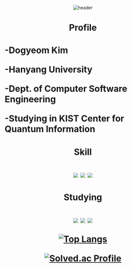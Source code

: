 <div align=center>

![header](https://capsule-render.vercel.app/api?type=waving&color=gradient&height=300&section=header&text=Dogyeom's%20github&fontSize=90)

<h1> Profile <h1>
  <p align = "left"> -Dogyeom Kim </p>
  <p align = "left"> -Hanyang University </p>
  <p align = "left"> -Dept. of Computer Software Engineering </p>
  <p align = "left"> -Studying in KIST Center for Quantum Information </p>

<h1> Skill <h1>
<img src="https://img.shields.io/badge/Python-3776AB?style=for-the-badge&logo=Python&logoColor=white">
<img src="https://img.shields.io/badge/C++-00599C?style=for-the-badge&logo=C%2B%2B&logoColor=white">
<img src="https://img.shields.io/badge/java-FC4C02?style=for-the-badge&logo=java&logoColor=white">

<h1> Studying <h1>
<img src="https://img.shields.io/badge/JavaScript-F7DF1E?style=for-the-badge&logo=JavaScript&logoColor=white">
<img src="https://img.shields.io/badge/Qiskit-6929C4?style=for-the-badge&logo=Qiskit&logoColor=white">
<img src="https://img.shields.io/badge/Jupyter-F37626?style=for-the-badge&logo=Jupyter&logoColor=white">

[![Top Langs](https://github-readme-stats.vercel.app/api/top-langs/?username=zorocrit&langs_count=8)](https://github.com/zorocrit/github-readme-stats)

[![Solved.ac Profile](http://mazassumnida.wtf/api/generate_badge?boj=zorocrit)](https://solved.ac/zorocrit)<br/>
</div>
